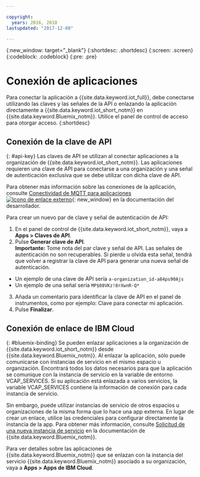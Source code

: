 ```yaml
---

copyright:
  years: 2016, 2018
lastupdated: "2017-12-08"

---
```


{:new_window: target="\_blank"}
{:shortdesc: .shortdesc}
{:screen: .screen}
{:codeblock: .codeblock}
{:pre: .pre}

# Conexión de aplicaciones

Para conectar la aplicación a {{site.data.keyword.iot_full}}, debe conectarse utilizando las claves y las señales de la API o enlazando la aplicación directamente a {{site.data.keyword.iot_short_notm}} en {{site.data.keyword.Bluemix_notm}}. Utilice el panel de control de acceso para otorgar acceso.
{:shortdesc}

## Conexión de la clave de API
{: #api-key}
Las claves de API se utilizan al conectar aplicaciones a la organización de {{site.data.keyword.iot_short_notm}}. Las aplicaciones requieren una clave de API para conectarse a una organización y una señal de autenticación exclusiva que se debe utilizar con dicha clave de API.  

Para obtener más información sobre las conexiones de la aplicación, consulte [Conectividad de MQTT para aplicaciones ![Icono de enlace externo](../../icons/launch-glyph.svg "Icono de enlace externo")](https://docs.internetofthings.ibmcloud.com/applications/mqtt.html){: new_window} en la documentación del desarrollador.

Para crear un nuevo par de clave y señal de autenticación de API:  
1.	En el panel de control de {{site.data.keyword.iot_short_notm}}, vaya a **Apps > Claves de API**.  
2.	Pulse **Generar clave de API**.  
**Importante:** Tome nota del par clave y señal de API. Las señales de autenticación no son recuperables. Si pierde u olvida esta señal, tendrá que volver a registrar la clave de API para generar una nueva señal de autenticación.
 - Un ejemplo de una clave de API sería `a-organization_id-a84ps90Ajs`  
 - Un ejemplo de una señal sería `MP$08VKz!8rXwnR-Q*`  
3.	Añada un comentario para identificar la clave de API en el panel de instrumentos, como por ejemplo: Clave para conectar mi aplicación.
4.	Pulse **Finalizar**.


## Conexión de enlace de IBM Cloud
{: #bluemix-binding}
Se pueden enlazar aplicaciones a la organización de {{site.data.keyword.iot_short_notm}} desde {{site.data.keyword.Bluemix_notm}}. Al enlazar la aplicación, sólo puede comunicarse con instancias de servicio en el mismo espacio u organización. Encontrará todos los datos necesarios para que la aplicación se comunique con la instancia de servicio en la variable de entorno VCAP_SERVICES. Si su aplicación está enlazada a varios servicios, la variable VCAP_SERVICES contiene la información de conexión para cada instancia de servicio.  

Sin embargo, puede utilizar instancias de servicio de otros espacios u organizaciones de la misma forma que lo hace una app externa. En lugar de crear un enlace, utilice las credenciales para configurar directamente la instancia de la app. Para obtener más información, consulte [Solicitud de una nueva instancia de servicio](https://console.{DomainName}/docs/manageapps/reqnsi.html#req_instance) en la documentación de {{site.data.keyword.Bluemix_notm}}.

Para ver detalles sobre las aplicaciones de {{site.data.keyword.Bluemix_notm}} que se enlazan con la instancia del servicio {{site.data.keyword.Bluemix_notm}} asociado a su organización, vaya a **Apps > Apps de IBM Cloud**.  
